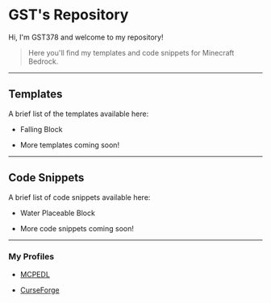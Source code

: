 # GST's Repository

Hi, I'm GST378 and welcome to my repository!

> Here you'll find my templates and code snippets for Minecraft Bedrock.

***

## Templates

A brief list of the templates available here:

- Falling Block

- More templates coming soon!

***

## Code Snippets

A brief list of code snippets available here:

- Water Placeable Block

- More code snippets coming soon!

***

### My Profiles

- [MCPEDL](https://mcpedl.com/user/gst378/)

- [CurseForge](https://www.curseforge.com/members/gst378)
